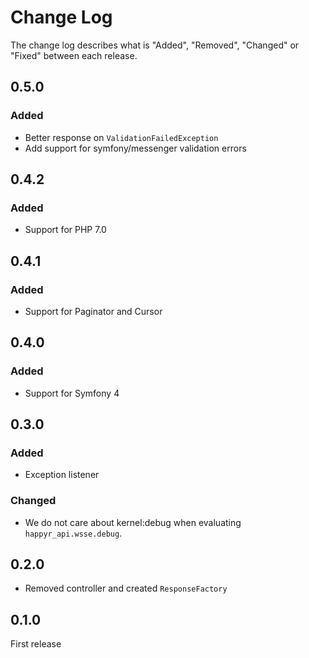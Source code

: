 # Change Log

The change log describes what is "Added", "Removed", "Changed" or "Fixed" between each release. 

## 0.5.0

### Added

- Better response on `ValidationFailedException`
- Add support for symfony/messenger validation errors

## 0.4.2

### Added

- Support for PHP 7.0 

## 0.4.1

### Added

- Support for Paginator and Cursor

## 0.4.0

### Added 

- Support for Symfony 4

## 0.3.0

### Added

- Exception listener

### Changed

- We do not care about kernel:debug when evaluating `happyr_api.wsse.debug`.

## 0.2.0

- Removed controller and created `ResponseFactory`

## 0.1.0

First release
